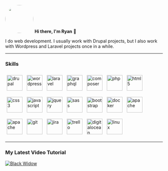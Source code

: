 **<img src="https://avatars.githubusercontent.com/u/4945859?v=4" width="90" style="border-radius: 100%">**
**Hi there, I'm Ryan** 👋

I do web development. I usually work with Drupal projects, but I also work with Wordpress and Laravel projects once in a while.

---

### Skills
<img alt="drupal" width="50" style="margin: 10px 5px" src="https://cdn.jsdelivr.net/gh/devicons/devicon/icons/drupal/drupal-original.svg" />
<img alt="wordpress" width="50" style="margin: 10px 5px" src="https://cdn.jsdelivr.net/gh/devicons/devicon/icons/wordpress/wordpress-plain.svg" />
<img alt="laravel" width="50" style="margin: 10px 5px" src="https://cdn.jsdelivr.net/gh/devicons/devicon/icons/laravel/laravel-plain.svg" />
<img alt="graphql" width="50" style="margin: 10px 5px" src="https://cdn.jsdelivr.net/gh/devicons/devicon/icons/graphql/graphql-plain.svg" />
<img alt="composer" width="50" style="margin: 10px 5px" src="https://cdn.jsdelivr.net/gh/devicons/devicon/icons/composer/composer-original.svg" />
<img alt="php" width="50" style="margin: 10px 5px" src="https://cdn.jsdelivr.net/gh/devicons/devicon/icons/php/php-plain.svg" />
<img alt="html5" width="50" style="margin: 10px 5px" src="https://cdn.jsdelivr.net/gh/devicons/devicon/icons/html5/html5-plain.svg" />
<img alt="css3" width="50" style="margin: 10px 5px" src="https://cdn.jsdelivr.net/gh/devicons/devicon/icons/css3/css3-plain.svg" />
<img alt="javascript" width="50" style="margin: 10px 5px" src="https://cdn.jsdelivr.net/gh/devicons/devicon/icons/javascript/javascript-original.svg" />
<img alt="jquery" width="50" style="margin: 10px 5px" src="https://cdn.jsdelivr.net/gh/devicons/devicon/icons/jquery/jquery-original.svg" />
<img alt="sass" width="50" style="margin: 10px 5px" src="https://cdn.jsdelivr.net/gh/devicons/devicon/icons/sass/sass-original.svg" />
<img alt="bootstrap" width="50" style="margin: 10px 5px" src="https://cdn.jsdelivr.net/gh/devicons/devicon/icons/bootstrap/bootstrap-original.svg" />
<img alt="docker" width="50" style="margin: 10px 5px" src="https://cdn.jsdelivr.net/gh/devicons/devicon/icons/docker/docker-original.svg" />
<img alt="apache" width="50" style="margin: 10px 5px" src="https://cdn.jsdelivr.net/gh/devicons/devicon/icons/apache/apache-original.svg" />
<img alt="apache" width="50" style="margin: 10px 5px" src="https://cdn.jsdelivr.net/gh/devicons/devicon/icons/mysql/mysql-original.svg" />
<img alt="git" width="50" style="margin: 10px 5px" src="https://cdn.jsdelivr.net/gh/devicons/devicon/icons/git/git-original.svg" />
<img alt="jira" width="50" style="margin: 10px 5px" src="https://cdn.jsdelivr.net/gh/devicons/devicon/icons/jira/jira-original.svg" />
<img alt="trello" width="50" style="margin: 10px 5px" src="https://cdn.jsdelivr.net/gh/devicons/devicon/icons/trello/trello-plain.svg" />
<img alt="digitalocean" width="50" style="margin: 10px 5px" src="https://cdn.jsdelivr.net/gh/devicons/devicon/icons/digitalocean/digitalocean-original.svg" />
<img alt="linux" width="50" style="margin: 10px 5px" src="https://cdn.jsdelivr.net/gh/devicons/devicon/icons/linux/linux-original.svg" />

---

### My Latest Video Tutorial

[![Black Widow](https://img.youtube.com/vi/hRY5_VwvD_g/maxresdefault.jpg)](https://www.youtube.com/watch?v=hRY5_VwvD_g)

